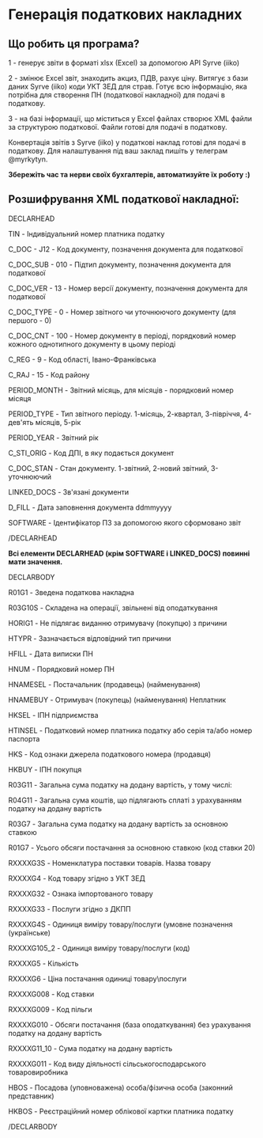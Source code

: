 # Генерація податкових накладних

## Що робить ця програма?

1 - генерує звіти в форматі xlsx (Excel) за допомогою API Syrve (iiko)

2 - змінює Excel звіт, знаходить акциз, ПДВ, рахує ціну. Витягує з бази даних Syrve (iiko) коди УКТ ЗЕД для страв. Готує всю інформацію, яка потрібна для створення ПН (податкової накладної) для подачі в податкову.

3 - на базі інформації, що міститься у Excel файлах створює XML файли за структурою податкової. Файли готові для подачі в податкову.

Конвертація звітів з Syrve (iiko) у податкові наклад готові для подачі в податкову. Для налаштування під ваш заклад пишіть у телеграм @myrkytyn.

**Збережіть час та нерви своїх бухгалтерів, автоматизуйте їх роботу :)**

## Розшифрування XML податкової накладної:

DECLARHEAD

TIN - Індивідуальний номер платника податку

C_DOC - J12 - Код документу, позначення документа для податкової

C_DOC_SUB - 010 - Підтип документу, позначення документа для податкової

C_DOC_VER - 13 - Номер версії документу, позначення документа для податкової

C_DOC_TYPE - 0 - Номер звітного чи уточнюючого документу (для першого - 0)

C_DOC_CNT - 100 - Номер документу в періоді, порядковий номер кожного однотипного документу в цьому періоді

C_REG - 9 - Код області, Івано-Франківська

C_RAJ - 15 - Код району

PERIOD_MONTH - Звітний місяць, для місяців - порядковий номер місяця

PERIOD_TYPE - Тип звітного періоду. 1-місяць, 2-квартал, 3-півріччя, 4-дев'ять місяців, 5-рік

PERIOD_YEAR - Звітний рік

C_STI_ORIG - Код ДПІ, в яку подається документ

C_DOC_STAN - Стан документу. 1-звітний, 2-новий звітний, 3-уточнюючий

LINKED_DOCS - Зв'язані документи

D_FILL - Дата заповнення документа ddmmyyyy

SOFTWARE - Ідентифікатор ПЗ за допомогою якого сформовано звіт

/DECLARHEAD

**Всі елементи DECLARHEAD (крім SOFTWARE і LINKED_DOCS) повинні мати значення.**

DECLARBODY

R01G1 - Зведена податкова накладна

R03G10S - Складена на операції, звільнені від оподаткування

HORIG1 - Не підлягає виданню отримувачу (покупцю) з причини

HTYPR - Зазначається відповідний тип причини

HFILL - Дата виписки ПН

HNUM - Порядковий номер ПН

HNAMESEL - Постачальник (продавець) (найменування)

HNAMEBUY - Отримувач (покупець) (найменування) Неплатник

HKSEL - ІПН підприємства

HTINSEL - Податковий номер платника податку або серія та/або номер паспорта

HKS - Код ознаки джерела податкового номера (продавця)

HKBUY - ІПН покупця

R03G11 - Загальна сума податку на додану вартість, у тому числі:

R04G11 - Загальна сума коштів, що підлягають сплаті з урахуванням податку нa додану вартість

R03G7 - Загальна сума податку на додану вартість за основною ставкою

R01G7 - Усього обсяги постачання за основною ставкою (код ставки 20)

RXXXXG3S - Номенклатура поставки товарів. Назва товару

RXXXXG4 - Код товару згідно з УКТ ЗЕД

RXXXXG32 - Ознака імпортованого товару

RXXXXG33 - Послуги згідно з ДКПП

RXXXXG4S - Одиниця виміру товару/послуги (умовне
позначення (українське)

RXXXXG105_2 - Одиниця виміру товару/послуги (код)

RXXXXG5 - Кількість

RXXXXG6 - Ціна постачання одиниці товару\послуги

RXXXXG008 - Код ставки

RXXXXG009 - Код пільги

RXXXXG010 - Обсяги постачання (база оподаткування)
без урахування податку на додану вартість

RXXXXG11_10 - Сума податку на додану вартість

RXXXXG011 - Код виду діяльності сільськогосподарського
товаровиробника

HBOS - Посадова (уповноважена) особа/фізична особа (законний представник)

HKBOS - Реєстраційний номер облікової картки платника податку

/DECLARBODY

